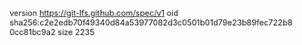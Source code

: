 version https://git-lfs.github.com/spec/v1
oid sha256:c2e2edb70f49340d84a53977082d3c0501b01d79e23b89fec722b80cc81bc9a2
size 2235
